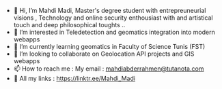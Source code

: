 - 👋 Hi, I’m Mahdi Madi, Master's degree student with entrepreuneurial visions , Technology and online security enthousiast with and artistical touch and deep philosophical toughts ..  
- 👀 I’m interested in Teledetection and geomatics integration into modern webapps 
- 🌱 I’m currently learning geomatics in Faculty of Science Tunis (FST)
- 💞️ I’m looking to collaborate on Geolocation API projects and GIS webapps
- 📫 How to reach me : My email : mahdiabderrahmen@tutanota.com
- 🔗 All my links : https://linktr.ee/Mahdi_Madi

<!---
Mahdi-abd-rahmen-Madi/Mahdi-abd-rahmen-Madi is a ✨ special ✨ repository because its `README.md` (this file) appears on your GitHub profile.
You can click the Preview link to take a look at your changes.
--->
